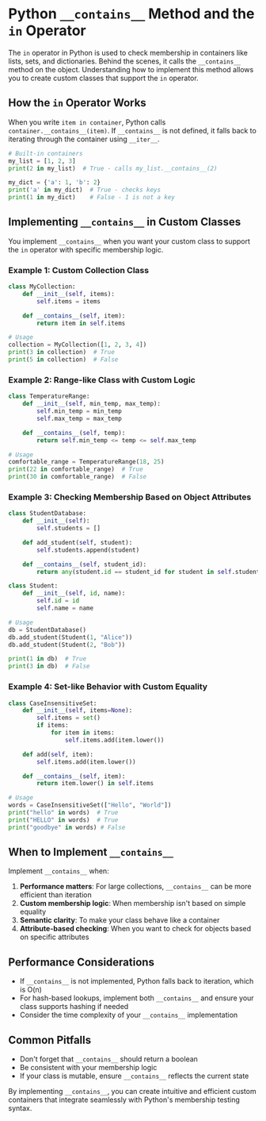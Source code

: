 # Python `__contains__` Method and the `in` Operator

The `in` operator in Python is used to check membership in containers like lists, sets, and dictionaries. Behind the scenes, it calls the `__contains__` method on the object. Understanding how to implement this method allows you to create custom classes that support the `in` operator.

## How the `in` Operator Works

When you write `item in container`, Python calls `container.__contains__(item)`. If `__contains__` is not defined, it falls back to iterating through the container using `__iter__`.

```python
# Built-in containers
my_list = [1, 2, 3]
print(2 in my_list)  # True - calls my_list.__contains__(2)

my_dict = {'a': 1, 'b': 2}
print('a' in my_dict)  # True - checks keys
print(1 in my_dict)    # False - 1 is not a key
```

## Implementing `__contains__` in Custom Classes

You implement `__contains__` when you want your custom class to support the `in` operator with specific membership logic.

### Example 1: Custom Collection Class

```python
class MyCollection:
    def __init__(self, items):
        self.items = items

    def __contains__(self, item):
        return item in self.items

# Usage
collection = MyCollection([1, 2, 3, 4])
print(3 in collection)  # True
print(5 in collection)  # False
```

### Example 2: Range-like Class with Custom Logic

```python
class TemperatureRange:
    def __init__(self, min_temp, max_temp):
        self.min_temp = min_temp
        self.max_temp = max_temp

    def __contains__(self, temp):
        return self.min_temp <= temp <= self.max_temp

# Usage
comfortable_range = TemperatureRange(18, 25)
print(22 in comfortable_range)  # True
print(30 in comfortable_range)  # False
```

### Example 3: Checking Membership Based on Object Attributes

```python
class StudentDatabase:
    def __init__(self):
        self.students = []

    def add_student(self, student):
        self.students.append(student)

    def __contains__(self, student_id):
        return any(student.id == student_id for student in self.students)

class Student:
    def __init__(self, id, name):
        self.id = id
        self.name = name

# Usage
db = StudentDatabase()
db.add_student(Student(1, "Alice"))
db.add_student(Student(2, "Bob"))

print(1 in db)  # True
print(3 in db)  # False
```

### Example 4: Set-like Behavior with Custom Equality

```python
class CaseInsensitiveSet:
    def __init__(self, items=None):
        self.items = set()
        if items:
            for item in items:
                self.items.add(item.lower())

    def add(self, item):
        self.items.add(item.lower())

    def __contains__(self, item):
        return item.lower() in self.items

# Usage
words = CaseInsensitiveSet(["Hello", "World"])
print("hello" in words)  # True
print("HELLO" in words)  # True
print("goodbye" in words) # False
```

## When to Implement `__contains__`

Implement `__contains__` when:

1. **Performance matters**: For large collections, `__contains__` can be more efficient than iteration
2. **Custom membership logic**: When membership isn't based on simple equality
3. **Semantic clarity**: To make your class behave like a container
4. **Attribute-based checking**: When you want to check for objects based on specific attributes

## Performance Considerations

- If `__contains__` is not implemented, Python falls back to iteration, which is O(n)
- For hash-based lookups, implement both `__contains__` and ensure your class supports hashing if needed
- Consider the time complexity of your `__contains__` implementation

## Common Pitfalls

- Don't forget that `__contains__` should return a boolean
- Be consistent with your membership logic
- If your class is mutable, ensure `__contains__` reflects the current state

By implementing `__contains__`, you can create intuitive and efficient custom containers that integrate seamlessly with Python's membership testing syntax.